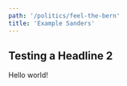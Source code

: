 ```yaml
---
path: '/politics/feel-the-bern'
title: 'Example Sanders'
---
```


## Testing a Headline 2

Hello world!